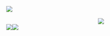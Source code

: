 <div align = "left"> <img src = "https://discord.c99.nl/widget/theme-4/732597393446404106.png"> </div>
<br>
<div align="center"><img src="https://github-profile-trophy.vercel.app/?username=NERO&theme=dracula"></div>
<img align="center" src="https://github-readme-stats.vercel.app/api?username=NERO045&theme=tokyonight"><img align="center" src="https://discord.c99.nl/widget/theme-2/732597393446404106.png">
<br>
